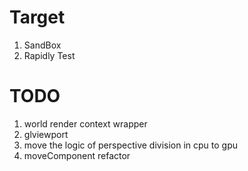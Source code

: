 # Target
1. SandBox
2. Rapidly Test

# TODO
1. world render context wrapper
2. glviewport
3. move the logic of perspective division in cpu to gpu
4. moveComponent refactor